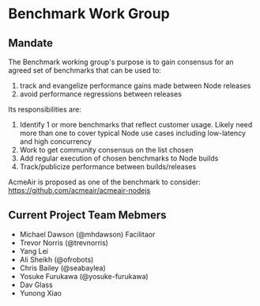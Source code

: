 # Benchmark Work Group

## Mandate

The Benchmark working group's purpose is to gain consensus for an agreed set of benchmarks that can be used to:

1. track and evangelize performance gains made between Node releases
2. avoid performance regressions between releases

Its responsibilities are:

1. Identify 1 or more benchmarks that reflect customer usage.  Likely need more than one to cover typical Node use cases including low-latency and high concurrency
2. Work to get community consensus on the list chosen
3. Add regular execution of chosen benchmarks to Node builds
4. Track/publicize performance between builds/releases


AcmeAir is proposed as one of the benchmark to consider: https://github.com/acmeair/acmeair-nodejs

## Current Project Team Mebmers
  + Michael Dawson (@mhdawson) Facilitaor 
  + Trevor Norris (@trevnorris)
  + Yang Lei 
  + Ali Sheikh (@ofrobots)
  + Chris Bailey (@seabaylea)
  + Yosuke Furukawa (@yosuke-furukawa)
  + Dav Glass
  + Yunong Xiao
